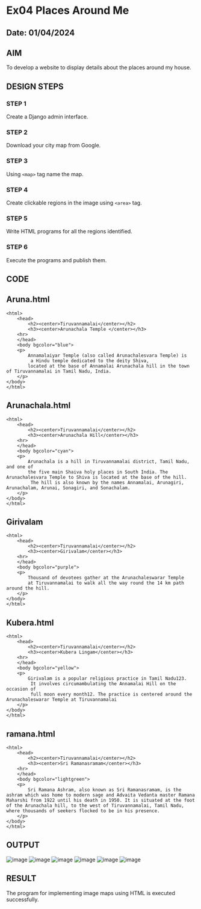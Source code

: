# Ex04 Places Around Me
## Date:  01/04/2024

## AIM
To develop a website to display details about the places around my house.

## DESIGN STEPS

### STEP 1
Create a Django admin interface.

### STEP 2
Download your city map from Google.

### STEP 3
Using ```<map>``` tag name the map.

### STEP 4
Create clickable regions in the image using ```<area>``` tag.

### STEP 5
Write HTML programs for all the regions identified.

### STEP 6
Execute the programs and publish them.

## CODE
## Aruna.html
```
<html>
    <head>
        <h2><center>Tiruvannamalai</center></h2>
        <h3><center>Arunachala Temple </center></h3>
    <hr>
    </head>
    <body bgcolor="blue">
    <p>
        Annamalaiyar Temple (also called Arunachalesvara Temple) is
         a Hindu temple dedicated to the deity Shiva, 
        located at the base of Annamalai Arunachala hill in the town of Tiruvannamalai in Tamil Nadu, India.
    </p>
</body>
</html>
```
## Arunachala.html
```
<html>
    <head>
        <h2><center>Tiruvannamalai</center></h2>
        <h3><center>Arunachala Hill</center></h3>
    <hr>
    </head>
    <body bgcolor="cyan">
    <p>
        Arunachala is a hill in Tiruvannamalai district, Tamil Nadu, and one of 
        the five main Shaiva holy places in South India. The Arunachalesvara Temple to Shiva is located at the base of the hill.
         The hill is also known by the names Annamalai, Arunagiri, Arunachalam, Arunai, Sonagiri, and Sonachalam. 
    </p>
</body>
</html>
```
## Girivalam
```
<html>
    <head>
        <h2><center>Tiruvannamalai</center></h2>
        <h3><center>Girivalam</center></h3>
    <hr>
    </head>
    <body bgcolor="purple">
    <p>
        Thousand of devotees gather at the Arunachaleswarar Temple 
        at Tiruvannamalai to walk all the way round the 14 km path around the hill.
    </p>
</body>
</html>
```
## Kubera.html
```
<html>
    <head>
        <h2><center>Tiruvannamalai</center></h2>
        <h3><center>Kubera Lingam</center></h3>
    <hr>
    </head>
    <body bgcolor="yellow">
    <p>
        Girivalam is a popular religious practice in Tamil Nadu123.
         It involves circumambulating the Annamalai Hill on the occasion of 
         full moon every month12. The practice is centered around the Arunachaleswarar Temple at Tiruvannamalai
    </p>
</body>
</html>
```
## ramana.html
```
<html>
    <head>
        <h2><center>Tiruvannamalai</center></h2>
        <h3><center>Sri Ramanasramam</center></h3>
    <hr>
    </head>
    <body bgcolor="lightgreen">
    <p>
        Sri Ramana Ashram, also known as Sri Ramanasramam, is the ashram which was home to modern sage and Advaita Vedanta master Ramana Maharshi from 1922 until his death in 1950. It is situated at the foot of the Arunachala hill, to the west of Tiruvannamalai, Tamil Nadu, where thousands of seekers flocked to be in his presence.
    </p>
</body>
</html>
```


## OUTPUT
![image](https://github.com/Srimathi0123/NearMe/assets/118673240/eed0063a-670b-4976-b8be-fe31cb0488d0)
![image](https://github.com/Srimathi0123/NearMe/assets/118673240/8a523768-4746-4058-ba2d-80de19646ffe)
![image](https://github.com/Srimathi0123/NearMe/assets/118673240/719cd59e-6502-42ba-a5ac-aa16f7a5cea2)
![image](https://github.com/Srimathi0123/NearMe/assets/118673240/8f32f84e-4112-4830-8207-d25ecb73ce84)
![image](https://github.com/Srimathi0123/NearMe/assets/118673240/7a6f3641-4f05-427e-abf6-2705aad0efa7)
![image](https://github.com/Srimathi0123/NearMe/assets/118673240/b9dc3962-4606-46f6-9869-3df348b98a11)














## RESULT
The program for implementing image maps using HTML is executed successfully.
